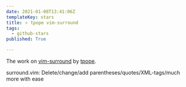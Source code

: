 ```yaml
---
date: 2021-01-08T13:41:06Z
templateKey: stars
title: ⭐ tpope vim-surround
tags:
  - github-stars
published: True

---
```


The work on [vim-surround](https://github.com/tpope/vim-surround) by [tpope](https://github.com/tpope).

surround.vim: Delete/change/add parentheses/quotes/XML-tags/much more with ease
